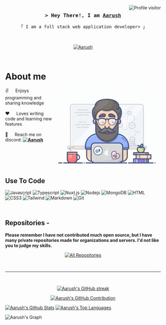 <a href="https/github.com/aarush0101">
  <img align="right" src="https://komarev.com/ghpvc/?username=aarush0101&label=Visitors&color=0e75b6&style=flat&color=ff69b4" alt="Profile visitor" />
</a>

<h3 align="center">
        <samp>&gt; Hey There!, I am
                <b><a target="_blank" href="https://github.com/aarush0101">Aarush </a></b>
        </samp>
</h3>

<p align="center"> 
  <samp>
    「 I am a full stack web application developer> 」
    <br>
    <br>
  </samp>
</p>

<p align="center">
<br>
 <a href="https://discord.com/users/906543610269401148" target="_blank">
  <img src="https://img.shields.io/badge/Discord-7289DA?&style=for-the-badge&logo=Discord&logoColor=white" alt="Aarush "  />
  </a> 
</p>
<br />

<!-- About Section -->

# About me

<p>
 <img align="right" width="350" src="public/programmer.gif" alt="Coding gif" />
  
 ✌️ &emsp; Enjoys programming and sharing knowledge <br/><br/>
 ❤️ &emsp; Loves writing code and learning new features<br/><br/>
 📧 &emsp; Reach me on discord: <b><a href='https://discord.com/users/' target="_blank">  <img src="https://img.shields.io/badge/Discord-7289DA?&style=for-the-badge&logo=Discord&logoColor=white" alt="Aarush "  /></a></b><br/><br/>

</p>

<br/>
<br/>
<br/>

## Use To Code

![Javascript](https://img.shields.io/badge/Javascript-F0DB4F?style=for-the-badge&labelColor=black&logo=javascript&logoColor=F0DB4F)
![Typescript](https://img.shields.io/badge/Typescript-007acc?style=for-the-badge&labelColor=black&logo=typescript&logoColor=007acc)
![Nuxt.js](https://img.shields.io/badge/nuxt.js-000000?style=for-the-badge&logo=nuxtdotjs&logoColor=white)
![Nodejs](https://img.shields.io/badge/Nodejs-3C873A?style=for-the-badge&labelColor=black&logo=node.js&logoColor=3C873A)
![MongoDB](https://img.shields.io/badge/MongoDB-4EA94B?style=for-the-badge&logo=mongodb&logoColor=white)
![HTML](https://img.shields.io/badge/HTML5-E34F26?style=for-the-badge&logo=html5&logoColor=white)
![CSS3](https://img.shields.io/badge/CSS3-1572B6?style=for-the-badge&logo=css3&logoColor=white)
![Tailwind](https://img.shields.io/badge/Tailwind_CSS-092749?style=for-the-badge&logo=tailwindcss&logoColor=06B6D4&labelColor=000000)
![Markdown](https://img.shields.io/badge/Markdown-000000?style=for-the-badge&logo=markdown&logoColor=white)
![Git](https://img.shields.io/badge/Git-F05032?style=for-the-badge&logo=git&logoColor=white)

<br/>

## Repositories -

<p><b>Please remember I have not contributed much open source, but I have many private repositories made for organizations and servers. I'd not like you to judge my skills.</b></p>

<p align="center">
  <a href="https://github.com/aarush0101?tab=repositories" target="_blank"><img alt="All Repositories" title="All Repositories" src="https://img.shields.io/badge/-All%20Repos-2962FF?style=for-the-badge&logo=koding&logoColor=white"/></a>
</p>

<br/>
<hr/>
<br/>

<p align="center">
  <a href="https://github.com/aarush0101">
    <img src="https://github-readme-streak-stats.herokuapp.com/?user=aarush0101&theme=radical&border=7F3FBF&background=0D1117" alt="Aarush's GitHub streak"/>
  </a>
</p>

<p align="center">
  <a href="https://github.com/aarush0101">
    <img src="https://github-profile-summary-cards.vercel.app/api/cards/profile-details?username=aarush0101&theme=radical" alt="Aarush's GitHub Contribution"/>
  </a>
</p>

<a> 
    <a href="https://github.com/aarush0101"><img alt="Aarush's Github Stats" src="https://denvercoder1-github-readme-stats.vercel.app/api?username=aarush0101&show_icons=true&count_private=true&theme=react&border_color=7F3FBF&bg_color=0D1117&title_color=F85D7F&icon_color=F8D866" height="192px" width="49.5%"/></a>
  <a href="https://github.com/aarush0101"><img alt="Aarush's Top Languages" src="https://denvercoder1-github-readme-stats.vercel.app/api/top-langs/?username=aarush0101&langs_count=8&layout=compact&theme=react&border_color=7F3FBF&bg_color=0D1117&title_color=F85D7F&icon_color=F8D866" height="192px" width="49.5%"/></a>
  <br/>
</a>

![Aarush's Graph](https://github-readme-activity-graph.vercel.app/graph?username=aarush0101&custom_title=Aarush%20Master's%20GitHub%20Activity%20Graph&bg_color=0D1117&color=7F3FBF&line=7F3FBF&point=7F3FBF&area_color=FFFFFF&title_color=FFFFFF&area=true)
